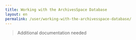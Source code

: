 ```yaml
---
title: Working with the ArchivesSpace Database
layout: en
permalink: /user/working-with-the-archivesspace-database/
---
```

> Additional documentation needed

